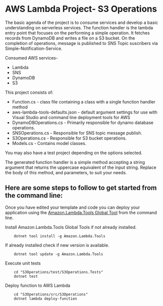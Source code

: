 # AWS Lambda Project- S3 Operations

The basic agenda of the project is to consume services and develop a basic understanding on serverless services. The function handler is the lambda entry point that focuses on the performing a simple operation. It fetches records from DynamoDB and writes a file on a S3 bucket. On the completion of operations, message is published to SNS Topic suscribers via Simple-Notification-Service.

Consumed AWS services- 
* Lambda
* SNS
* DynamoDB
* S3 

This project consists of:
* Function.cs - class file containing a class with a single function handler method
* aws-lambda-tools-defaults.json - default argument settings for use with Visual Studio and command line deployment tools for AWS
* DynamoDBOperations.cs - Primarily responsible for dynamo database operations.
* SNSOperations.cs - Responsible for SNS topic message publish.
* S3Operations.cs - Responsible for S3 bucket operations.
* Models.cs - Contains model classes.


You may also have a test project depending on the options selected.

The generated function handler is a simple method accepting a string argument that returns the uppercase equivalent of the input string. Replace the body of this method, and parameters, to suit your needs. 

## Here are some steps to follow to get started from the command line:

Once you have edited your template and code you can deploy your application using the [Amazon.Lambda.Tools Global Tool](https://github.com/aws/aws-extensions-for-dotnet-cli#aws-lambda-amazonlambdatools) from the command line.

Install Amazon.Lambda.Tools Global Tools if not already installed.
```
    dotnet tool install -g Amazon.Lambda.Tools
```

If already installed check if new version is available.
```
    dotnet tool update -g Amazon.Lambda.Tools
```

Execute unit tests
```
    cd "S3Operations/test/S3Operations.Tests"
    dotnet test
```

Deploy function to AWS Lambda
```
    cd "S3Operations/src/S3Operations"
    dotnet lambda deploy-function
```
